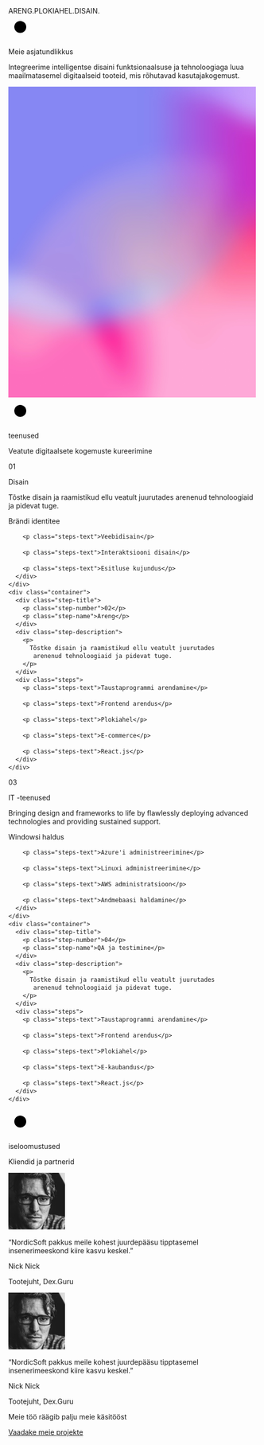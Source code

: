 <section id="services">
  <div class="ticker-wrap">
    <div class="ticker">
      <div class="ticker__item">ARENG.PLOKIAHEL.DISAIN.</div>
    </div>
  </div>

  <div class="container">
    <div class="line"></div>
    <div class="service-col">
      <div class="h2-services main-header">
        <svg height="48" width="48">
          <circle cx="24" cy="24" r="12" fill="black" />
        </svg>
        <p class="h2-text">Meie asjatundlikkus</p>
      </div>
      <div class="who-are-we">
        <p>
          Integreerime intelligentse disaini funktsionaalsuse ja tehnoloogiaga
          luua maailmatasemel digitaalseid tooteid, mis rõhutavad kasutajakogemust. 
        </p>
      </div>
    </div>
    <div class="service-col">
      <div class="serices-image">
        <img
          src="/assets/images/services.png"
          width="498"
          height="625"
          alt=""
        />
      </div>
    </div>
  </div>
  <div class="container">
    <div class="h2-services">
      <svg height="48" width="48">
        <circle cx="24" cy="24" r="12" fill="black" />
      </svg>
      <p class="h2-text">teenused</p>
    </div>
  </div>
  <div class="container">
    <p class="h3-text">Veatute digitaalsete kogemuste kureerimine</p>
  </div>
  <div class="step-container">
    <div class="container">
      <div class="step-title">
        <p class="step-number">01</p>
        <p class="step-name">Disain</p>
      </div>
      <div class="step-description">
        <p>
          Tõstke disain ja raamistikud ellu veatult juurutades
           arenenud tehnoloogiaid ja pidevat tuge.
        </p>
      </div>
      <div class="steps">
        <p class="steps-text">Brändi identitee</p>

        <p class="steps-text">Veebidisain</p>

        <p class="steps-text">Interaktsiooni disain</p>

        <p class="steps-text">Esitluse kujundus</p>
      </div>
    </div>
    <div class="container">
      <div class="step-title">
        <p class="step-number">02</p>
        <p class="step-name">Areng</p>
      </div>
      <div class="step-description">
        <p>
          Tõstke disain ja raamistikud ellu veatult juurutades
           arenenud tehnoloogiaid ja pidevat tuge.
        </p>
      </div>
      <div class="steps">
        <p class="steps-text">Taustaprogrammi arendamine</p>

        <p class="steps-text">Frontend arendus</p>

        <p class="steps-text">Plokiahel</p>

        <p class="steps-text">E-commerce</p>

        <p class="steps-text">React.js</p>
      </div>
    </div>

  </div>
  <div class="step-container">
    <div class="container">
      <div class="step-title">
        <p class="step-number">03</p>
        <p class="step-name">IT -teenused</p>
      </div>
      <div class="step-description">
        <p>
          Bringing design and frameworks to life by flawlessly deploying
          advanced technologies and providing sustained support.
        </p>
      </div>
      <div class="steps">
        <p class="steps-text">Windowsi haldus</p>

        <p class="steps-text">Azure'i administreerimine</p>

        <p class="steps-text">Linuxi administreerimine</p>

        <p class="steps-text">AWS administratsioon</p>

        <p class="steps-text">Andmebaasi haldamine</p>
      </div>
    </div>
    <div class="container">
      <div class="step-title">
        <p class="step-number">04</p>
        <p class="step-name">QA ja testimine</p>
      </div>
      <div class="step-description">
        <p>
          Tõstke disain ja raamistikud ellu veatult juurutades
           arenenud tehnoloogiaid ja pidevat tuge.
        </p>
      </div>
      <div class="steps">
        <p class="steps-text">Taustaprogrammi arendamine</p>

        <p class="steps-text">Frontend arendus</p>

        <p class="steps-text">Plokiahel</p>

        <p class="steps-text">E-kaubandus</p>

        <p class="steps-text">React.js</p>
      </div>
    </div>

  </div>
</section>
<section class="clients">
  <div class="container">
    <div class="h2-clients">
      <svg height="48" width="48">
        <circle cx="24" cy="24" r="12" fill="black" />
      </svg>
      <p class="h2-text">iseloomustused</p>
    </div>
  </div>
  <div class="container">
    <p class="h3-text">Kliendid ja partnerid</p>
    <div class="clients-testimonials">
      <div class="testimonial">
        <div class="container">
          <div class="testimonial-image">
            <img
              src="/assets/images/client.png"
              width="114"
              height="114"
              alt=""
            />
          </div>
          <div class="testimonial-description">
            <p>
              “NordicSoft pakkus meile kohest juurdepääsu tipptasemel
                insenerimeeskond kiire kasvu keskel.”
            </p>
            <div class="client-title">
              <p>Nick Nick</p>
              <p>Tootejuht, Dex.Guru</p>
            </div>
          </div>
        </div>
      </div>
      <div class="testimonial">
        <div class="container">
          <div class="testimonial-image">
            <img
              src="/assets/images/client.png"
              width="114"
              height="114"
              alt=""
            />
          </div>
          <div class="testimonial-description">
            <p>
              “NordicSoft pakkus meile kohest juurdepääsu tipptasemel
               insenerimeeskond kiire kasvu keskel.”
            </p>
            <div class="client-title">
              <p>Nick Nick</p>
              <p>Tootejuht, Dex.Guru</p>
            </div>
          </div>
        </div>
      </div>
    </div>
  </div>
</section>

<section id="get-in-touch">
  <div class="container">
    <p>Meie töö räägib palju meie käsitööst</p>
    <a class="get-in-touch-link" href="/get">Vaadake meie projekte</a>
  </div>
</section>
